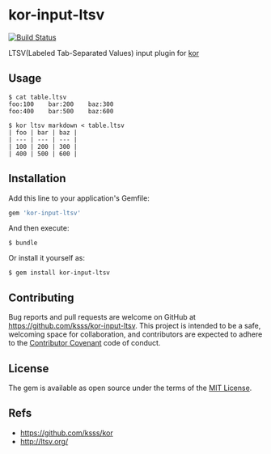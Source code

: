 kor-input-ltsv
===

[![Build Status](https://travis-ci.org/ksss/kor-input-ltsv.svg?branch=master)](https://travis-ci.org/ksss/kor-input-ltsv)

LTSV(Labeled Tab-Separated Values) input plugin for [kor](https://github.com/ksss/kor)

## Usage

```
$ cat table.ltsv
foo:100    bar:200    baz:300
foo:400    bar:500    baz:600

$ kor ltsv markdown < table.ltsv
| foo | bar | baz |
| --- | --- | --- |
| 100 | 200 | 300 |
| 400 | 500 | 600 |
```

## Installation

Add this line to your application's Gemfile:

```ruby
gem 'kor-input-ltsv'
```

And then execute:

    $ bundle

Or install it yourself as:

    $ gem install kor-input-ltsv

## Contributing

Bug reports and pull requests are welcome on GitHub at https://github.com/ksss/kor-input-ltsv. This project is intended to be a safe, welcoming space for collaboration, and contributors are expected to adhere to the [Contributor Covenant](contributor-covenant.org) code of conduct.


## License

The gem is available as open source under the terms of the [MIT License](http://opensource.org/licenses/MIT).

## Refs

- https://github.com/ksss/kor
- http://ltsv.org/
